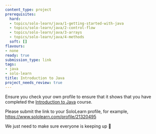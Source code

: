 ```yaml
---
content_type: project
prerequisites:
  hard:
  - topics/solo-learn/java/1-getting-started-with-java
  - topics/solo-learn/java/2-control-flow
  - topics/solo-learn/java/3-arrays
  - topics/solo-learn/java/4-methods
  soft: []
flavours:
- none
ready: true
submission_type: link
tags:
- java
- solo-learn
title: Introduction to Java 
project_needs_review: true
---
```


Ensure you check your own profile to ensure that it shows that you have completed the [Introduction to Java](https://www.sololearn.com/learn/courses/java-introduction) course.

Please submit the link to your SoloLearn profile, for example, https://www.sololearn.com/profile/21320495

We just need to make sure everyone is keeping up 💚